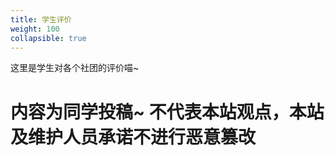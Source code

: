 ```yaml
---
title: 学生评价
weight: 100
collapsible: true
---
```

这里是学生对各个社团的评价喵~

# **内容为同学投稿~ 不代表本站观点，本站及维护人员承诺不进行恶意篡改**